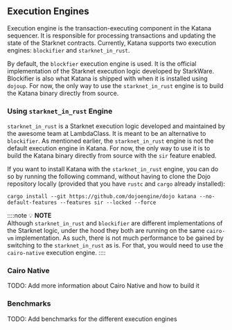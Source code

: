 ## Execution Engines

Execution engine is the transaction-executing component in the Katana sequencer. It is responsible for processing transactions and updating the state of the Starknet contracts. Currently, Katana supports two execution engines: `blockifier` and `starknet_in_rust`.

By default, the `blockfier` execution engine is used. It is the official implementation of the Starknet execution logic developed by StarkWare. Blockifier is also what Katana is shipped with when it is installed using `dojoup`. For now, the only way to use the `starknet_in_rust` engine is to build the Katana binary directly from source.

### Using `starknet_in_rust` Engine

`starknet_in_rust` is a Starknet execution logic developed and maintained by the awesome team at LambdaClass. It is meant to be an alternative to `blockifier`.
As mentioned earlier, the `starknet_in_rust` engine is not the default execution engine in Katana. For now, the only way to use it is to build the Katana binary directly from source with the `sir` feature enabled.

If you want to install Katana with the `starknet_in_rust` engine, you can do so by running the following command, without having to clone the Dojo repository locally (provided that you have `rustc` and `cargo` already installed):

```console
cargo install --git https://github.com/dojoengine/dojo katana --no-default-features --features sir --locked --force 
```

::::note
💡 **NOTE**  
Although `starknet_in_rust` and `blockifier` are different implementations of the Starknet logic, under the hood they both are running on the same `cairo-vm` implementation. As such, there is not much performance to be gained by switching to the `starknet_in_rust` as is. For that, you would need to use the `cairo-native` execution engine.
::::

### Cairo Native

TODO: Add more information about Cairo Native and how to build it

### Benchmarks

TODO: Add benchmarks for the different execution engines


